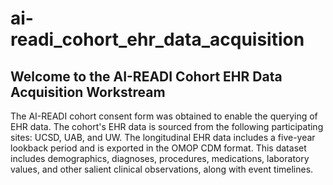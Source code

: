 # ai-readi_cohort_ehr_data_acquisition
## Welcome to the AI-READI Cohort EHR Data Acquisition Workstream

The AI-READI cohort consent form was obtained to enable the querying of EHR data. The cohort's EHR data is sourced from the following participating sites: UCSD, UAB, and UW. The longitudinal EHR data includes a five-year lookback period and is exported in the OMOP CDM format. This dataset includes demographics, diagnoses, procedures, medications, laboratory values, and other salient clinical observations, along with event timelines.
